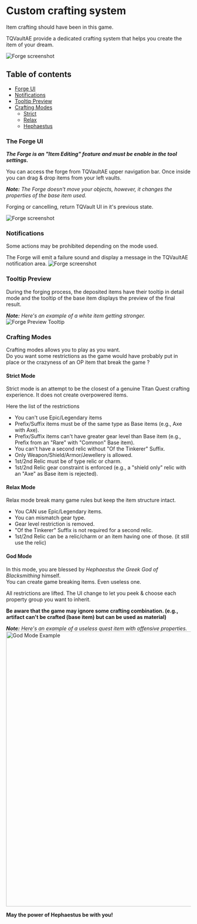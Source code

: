 # Custom crafting system

Item crafting should have been in this game. 

TQVaultAE provide a dedicated crafting system that helps you create the item of your dream.

![Forge screenshot](documentation/forge_ui_global.jpg)

## Table of contents
* [Forge UI](#UI)
* [Notifications](#Notifications)
* [Tooltip Preview](#TooltipPreview)
* [Crafting Modes](#Modes)
    + [Strict](#StrictMode)
    + [Relax](#RelaxMode)
    + [Hephaestus](#GodMode)

### <a id="UI"></a>The Forge UI
**_The Forge is an "Item Editing" feature and must be enable in the tool settings._**

You can access the forge from TQVaultAE upper navigation bar. 
Once inside you can drag & drop items from your left vaults.

_**Note:** The Forge doesn't move your objects, however, it changes the properties of the base item used._

Forging or cancelling, return TQVault UI in it's previous state.

![Forge screenshot](documentation/forge_ui.png)

### <a id="Notifications"></a>Notifications
Some actions may be prohibited depending on the mode used.

The Forge will emit a failure sound and display a message in the TQVaultAE notification area.
![Forge screenshot](documentation/forge_ui_notifications.png)

### <a id="TooltipPreview"></a>Tooltip Preview
During the forging process, the deposited items have their tooltip in detail 
mode and the tooltip of the base item displays the preview of the final result.

_**Note:** Here's an example of a white item getting stronger._
![Forge Preview Tooltip](documentation/forge_ui_preview.png)

### <a id="Modes"></a>Crafting Modes
Crafting modes allows you to play as you want.
<br />
Do you want some restrictions as the game would have probably put in place or the crazyness of an OP item that break the game ?

#### <a id="StrictMode"></a>Strict Mode
Strict mode is an attempt to be the closest of a genuine Titan Quest crafting experience.
It does not create overpowered items.

Here the list of the restrictions
+ You can't use Epic/Legendary items
+ Prefix/Suffix items must be of the same type as Base items (e.g., Axe with Axe).
+ Prefix/Suffix items can't have greater gear level than Base item (e.g., Prefix from an "Rare" with "Common" Base item).
+ You can't have a second relic without "Of the Tinkerer" Suffix.
+ Only Weapon/Shield/Armor/Jewellery is allowed.
+ 1st/2nd Relic must be of type relic or charm.
+ 1st/2nd Relic gear constraint is enforced (e.g., a "shield only" relic with an "Axe" as Base item is rejected).

#### <a id="RelaxMode"></a>Relax Mode
Relax mode break many game rules but keep the item structure intact.
+ You CAN use Epic/Legendary items.
+ You can mismatch gear type.
+ Gear level restriction is removed.
+ "Of the Tinkerer" Suffix is not required for a second relic.
+ 1st/2nd Relic can be a relic/charm or an item having one of those. (it still use the relic)

#### <a id="GodMode"></a>God Mode
In this mode, you are blessed by *Hephaestus the Greek God of Blacksmithing* himself.
<br />
You can create game breaking items. Even useless one.

All restrictions are lifted.
The UI change to let you peek & choose each property group you want to inherit.

**Be aware that the game may ignore some crafting combination. (e.g., artifact can't be crafted (base item) but can be used as material)**

_**Note:** Here's an example of a useless quest item with offensive properties._
<br />
<img src="./documentation/forge_ui_godmode.png" width="750" alt="God Mode Example" />
<br />

**May the power of Hephaestus be with you!**